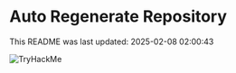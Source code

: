 # Auto Regenerate Repository

This README was last updated: 2025-02-08 02:00:43

 ![TryHackMe](https://tryhackme.com/badge/533634)